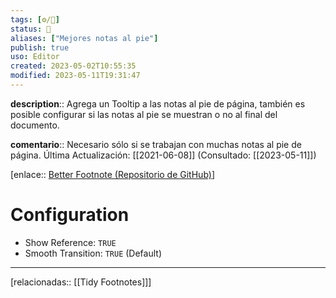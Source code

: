 ```yaml
---
tags: [⚙️/🔌]
status: 🔳
aliases: ["Mejores notas al pie"]
publish: true
uso: Editor
created: 2023-05-02T10:55:35
modified: 2023-05-11T19:31:47
---
```


**description**:: Agrega un Tooltip a las notas al pie de página, también es posible configurar si las notas al pie se muestran o no al final del documento.

**comentario**:: Necesario sólo si se trabajan con muchas notas al pie de página. Última Actualización: [[2021-06-08]] (Consultado: [[2023-05-11]])

[enlace:: [Better Footnote (Repositorio de GitHub)](https://github.com/aidenlx/better-fn)]

# Configuration

- Show Reference: `TRUE`
- Smooth Transition: `TRUE` (Default)

---

[relacionadas:: [[Tidy Footnotes]]]
